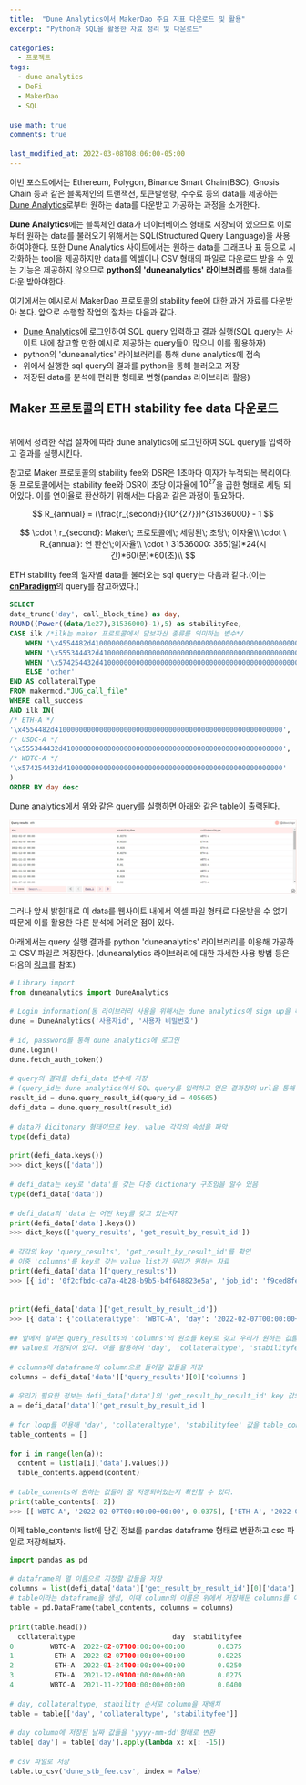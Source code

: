 ```yaml
---
title:  "Dune Analytics에서 MakerDao 주요 지표 다운로드 및 활용"
excerpt: "Python과 SQL을 활용한 자료 정리 및 다운로드"

categories:
  - 프로젝트
tags:
  - dune analytics
  - DeFi
  - MakerDao
  - SQL

use_math: true
comments: true

last_modified_at: 2022-03-08T08:06:00-05:00
---
```


이번 포스트에서는 Ethereum, Polygon, Binance Smart Chain(BSC), Gnosis Chain 등과 같은 블록체인의 트랜잭션, 토큰발행량, 수수료 등의 data를 제공하는 [Dune Analytics](https://dune.xyz/home)로부터 원하는 data를 다운받고 가공하는 과정을 소개한다.  

**Dune Analytics**에는 블록체인 data가 데이터베이스 형태로 저장되어 있으므로 이로부터 원하는 data를 불러오기 위해서는 SQL(Structured Query Language)을 사용하여야한다. 또한 Dune Analytics 사이트에서는 원하는 data를 그래프나 표 등으로 시각화하는 tool을 제공하지만 data를 엑셀이나 CSV 형태의 파일로 다운로드 받을 수 있는 기능은 제공하지 않으므로 **python의 'duneanalytics' 라이브러리**를 통해 data를 다운 받아야한다.  

여기에서는 예시로서 MakerDao 프로토콜의 stability fee에 대한 과거 자료를 다운받아 본다. 앞으로 수행할 작업의 절차는 다음과 같다.
-  [Dune Analytics](https://dune.xyz/home)에 로그인하여 SQL query 입력하고 결과 실행(SQL query는 사이트 내에 참고할 만한 예시로 제공하는 query들이 많으니 이를 활용하자)
- python의 'duneanalytics' 라이브러리를 통해 dune analytics에 접속
- 위에서 실행한 sql query의 결과를 python을 통해 불러오고 저장
- 저장된 data를 분석에 편리한 형태로 변형(pandas 라이브러리 활용)

## Maker 프로토콜의 ETH stability fee data 다운로드     

<br>
위에서 정리한 작업 절차에 따라 dune analytics에 로그인하여 SQL query를 입력하고 결과를 실행시킨다.  

참고로 Maker 프로토콜의 stability fee와 DSR은 1초마다 이자가 누적되는 복리이다. 동 프로토콜에서는 stability fee와 DSR이 초당 이자율에 $10^{27}$을 곱한 형태로 세팅 되어있다. 이를 연이율로 환산하기 위해서는 다음과 같은 과정이 필요하다.

$$
R_{annual} = (\frac{r_{second}}{10^{27}})^{31536000} - 1
$$

$$
\cdot \ r_{second}: Maker\; 프로토콜에\;  세팅된\;  초당\;  이자율\\
\cdot \ R_{annual}: 연 환산\;이자율\\
\cdot \ 31536000: 365(일)*24(시간)*60(분)*60(초)\\
$$  

ETH stability fee의 일자별 data를 불러오는 sql query는 다음과 같다.(이는 [**cnParadigm**](https://dune.xyz/queries/8543)의 query를 참고하였다.) 

```sql
SELECT 
date_trunc('day', call_block_time) as day,
ROUND((Power((data/1e27),31536000)-1),5) as stabilityFee,
CASE ilk /*ilk는 maker 프로토콜에서 담보자산 종류를 의미하는 변수*/
    WHEN '\x4554482d41000000000000000000000000000000000000000000000000000000' THEN 'ETH-A'
    WHEN '\x555344432d410000000000000000000000000000000000000000000000000000' THEN 'USDC-A'
    WHEN '\x574254432d410000000000000000000000000000000000000000000000000000' THEN 'WBTC-A'
    ELSE 'other'
END AS collateralType
FROM makermcd."JUG_call_file"
WHERE call_success
AND ilk IN(  
/* ETH-A */
'\x4554482d41000000000000000000000000000000000000000000000000000000',
/* USDC-A */
'\x555344432d410000000000000000000000000000000000000000000000000000',
/* WBTC-A */
'\x574254432d410000000000000000000000000000000000000000000000000000'
)
ORDER BY day desc
```

Dune analytics에서 위와 같은 query를 실행하면 아래와 같은 table이 출력된다.

![](https://github.com/dswcrispr/dswcrispr.github.io/blob/master/assets/images/dune/dune_table.jpg?raw=true)

그러나 앞서 밝힌대로 이 data를 웹사이트 내에서 엑셀 파일 형태로 다운받을 수 없기 때문에 이를 활용한 다른 분석에 어려운 점이 있다.  

아래에서는 query 실행 결과를 python 'duneanalytics' 라이브러리를 이용해 가공하고 CSV 파일로 저장한다. (duneanalytics 라이브러리에 대한 자세한 사용 방법 등은 다음의 [링크](https://github.com/itzmestar/duneanalytics)를 참조)      
```python
# Library import
from duneanalytics import DuneAnalytics

# Login information(동 라이브러리 사용을 위해서는 dune analytics에 sign up을 해야함)
dune = DuneAnalytics('사용자id', '사용자 비밀번호')

# id, password를 통해 dune analytics에 로그인
dune.login()
dune.fetch_auth_token()

# query의 결과를 defi_data 변수에 저장
# (query_id는 dune analytics에서 SQL query를 입력하고 얻은 결과창의 url을 통해 확인가능) 
result_id = dune.query_result_id(query_id = 405665)
defi_data = dune.query_result(result_id)

# data가 dicitonary 형태이므로 key, value 각각의 속성을 파악
type(defi_data)

print(defi_data.keys())
>>> dict_keys(['data'])

# defi_data는 key로 'data'를 갖는 다중 dictionary 구조임을 알수 있음
type(defi_data['data'])

# defi_data의 'data'는 어떤 key를 갖고 있는지?
print(defi_data['data'].keys())
>>> dict_keys(['query_results', 'get_result_by_result_id'])

# 각각의 key 'query_results', 'get_result_by_result_id'를 확인
# 이중 'columns'를 key로 갖는 value list가 우리가 원하는 자료
print(defi_data['data']['query_results'])
>>> [{'id': '0f2cfbdc-ca7a-4b28-b9b5-b4f648823e5a', 'job_id': 'f9ced8fe-75de-4174-a928-d9a7c42a87b1', 'error': None, 'runtime': 0, 'generated_at': '2022-03-09T01:03:08.128138+00:00', 'columns': ['day', 'stabilityfee', 'collateraltype'], '__typename': 'query_results'}]


print(defi_data['data']['get_result_by_result_id'])
>>> [{'data': {'collateraltype': 'WBTC-A', 'day': '2022-02-07T00:00:00+00:00', 'stabilityfee': 0.0375}, '__typename': 'get_result_template'}, {'data': {'collateraltype': 'ETH-A', 'day': '2022-02-07T00:00:00+00:00', 'stabilityfee': 0.0225}, '__typename': 'get_result_template'}

## 앞에서 살펴본 query_results의 'columns'의 원소를 key로 갖고 우리가 원하는 값들은 이들 key에 대응하는
## value로 저장되어 있다. 이를 활용하여 'day', 'collateraltype', 'stabilityfee' 값만 추려서 dataframe을 구성하면된다.

# columns에 dataframe의 column으로 들어갈 값들을 저장
columns = defi_data['data']['query_results'][0]['columns']

# 우리가 필요한 정보는 defi_data['data']의 'get_result_by_result_id' key 값의 values에 저장되어 있으므로 이를 a라는 list로 저장
a = defi_data['data']['get_result_by_result_id']

# for loop를 이용해 'day', 'collateraltype', 'stabilityfee' 값을 table_contents라는 빈 list에 저장
table_contents = []

for i in range(len(a)):
  content = list(a[i]['data'].values())
  table_contents.append(content)

# table_conents에 원하는 값들이 잘 저장되어있는지 확인할 수 있다.
print(table_contents[: 2])
>>> [['WBTC-A', '2022-02-07T00:00:00+00:00', 0.0375], ['ETH-A', '2022-02-07T00:00:00+00:00', 0.0225]]
```

이제 table_contents list에 담긴 정보를 pandas dataframe 형태로 변환하고 csc 파일로 저장해보자.

```python
import pandas as pd

# dataframe의 열 이름으로 지정할 값들을 저장
columns = list(defi_data['data']['get_result_by_result_id'][0]['data'].keys())
# table이라는 dataframe을 생성, 이때 column의 이름은 위에서 저장해둔 columns를 이용
table = pd.DataFrame(tabel_contents, columns = columns)

print(table.head())
  collateraltype                        day  stabilityfee
0         WBTC-A  2022-02-07T00:00:00+00:00        0.0375
1          ETH-A  2022-02-07T00:00:00+00:00        0.0225
2          ETH-A  2022-01-24T00:00:00+00:00        0.0250
3          ETH-A  2021-12-09T00:00:00+00:00        0.0275
4         WBTC-A  2021-11-22T00:00:00+00:00        0.0400

# day, collateraltype, stability 순서로 column을 재배치
table = table[['day', 'collateraltype', 'stabilityfee']]

# day column에 저장된 날짜 값들을 'yyyy-mm-dd'형태로 변환
table['day'] = table['day'].apply(lambda x: x[: -15])

# csv 파일로 저장
table.to_csv('dune_stb_fee.csv', index = False)
```
